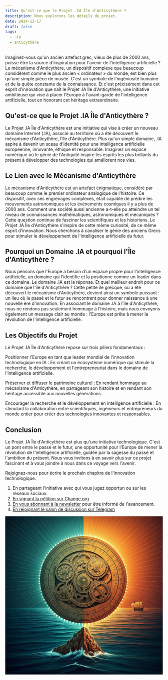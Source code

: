 ```yaml
---
title: Qu'est-ce que le Projet .IA Île d'Anticythère ?
description: Nous explorons les détails du projet.
date: 2024-12-17
draft: false
tags:
  - .ia
  - anticythère
---
```


Imaginez-vous qu'un ancien artefact grec, vieux de plus de 2000 ans, puisse être la source d'inspiration pour l'avenir de l'intelligence artificielle ? Le mécanisme d'Anticythère, un dispositif complexe que beaucoup considèrent comme le plus ancien « ordinateur » du monde, est bien plus qu'une simple pièce de musée. C'est un symbole de l'ingéniosité humaine et de la quête constante de la connaissance. Et c'est précisément dans cet esprit d'innovation que naît le Projet .IA Île d'Anticythère, une initiative ambitieuse qui vise à placer l'Europe à l'avant-garde de l'intelligence artificielle, tout en honorant cet héritage extraordinaire.

## Qu'est-ce que le Projet .IA Île d'Anticythère ?

Le Projet .IA Île d'Anticythère est une initiative qui vise à créer un nouveau domaine Internet (.IA), associé au territoire où a été découvert le mécanisme d'Anticythère, l'île d'Anticythère. Plus qu'un simple domaine, .IA aspire à devenir un sceau d'identité pour une intelligence artificielle européenne, innovante, éthique et responsable. Imaginez un espace numérique où le génie de l'Antiquité inspire les esprits les plus brillants du présent à développer des technologies qui améliorent nos vies.

## Le Lien avec le Mécanisme d'Anticythère

Le mécanisme d'Anticythère est un artefact énigmatique, considéré par beaucoup comme le premier ordinateur analogique de l'histoire. Ce dispositif, avec ses engrenages complexes, était capable de prédire les mouvements astronomiques et les événements cosmiques il y a plus de 2000 ans. Comment une société aussi ancienne a-t-elle pu atteindre un tel niveau de connaissances mathématiques, astronomiques et mécaniques ? Cette question continue de fasciner les scientifiques et les historiens. Le Projet .IA Île d'Anticythère s'inspire de cette même curiosité, de ce même esprit d'innovation. Nous cherchons à canaliser le génie des anciens Grecs pour stimuler le développement de l'intelligence artificielle du futur.

## Pourquoi un Domaine .IA et pourquoi l'Île d'Anticythère ?

Nous pensons que l'Europe a besoin d'un espace propre pour l'intelligence artificielle, un domaine qui l'identifie et la positionne comme un leader dans ce domaine. Le domaine .IA est la réponse. Et quel meilleur endroit pour ce domaine que l'île d'Anticythère ? Cette petite île grecque, où a été découvert le mécanisme d'Anticythère, devient ainsi un symbole puissant : un lieu où le passé et le futur se rencontrent pour donner naissance à une nouvelle ère d'innovation. En associant le domaine .IA à l'île d'Anticythère, nous ne rendons pas seulement hommage à l'histoire, mais nous envoyons également un message clair au monde : l'Europe est prête à mener la révolution de l'intelligence artificielle.

## Les Objectifs du Projet

Le Projet .IA Île d'Anticythère repose sur trois piliers fondamentaux :

Positionner l'Europe en tant que leader mondial de l'innovation technologique en IA : En créant un écosystème numérique qui stimule la recherche, le développement et l'entrepreneuriat dans le domaine de l'intelligence artificielle.

Préserver et diffuser le patrimoine culturel : En rendant hommage au mécanisme d'Anticythère, en partageant son histoire et en rendant son héritage accessible aux nouvelles générations.

Encourager la recherche et le développement en intelligence artificielle : En stimulant la collaboration entre scientifiques, ingénieurs et entrepreneurs du monde entier pour créer des technologies innovantes et responsables.

## Conclusion

Le Projet .IA Île d'Anticythère est plus qu'une initiative technologique. C'est un pont entre le passé et le futur, une opportunité pour l'Europe de mener la révolution de l'intelligence artificielle, guidée par la sagesse du passé et l'ambition du présent. Nous vous invitons à en savoir plus sur ce projet fascinant et à vous joindre à nous dans ce voyage vers l'avenir.

Rejoignez-nous pour écrire le prochain chapitre de l'innovation technologique.

1.  En partageant l'initiative avec qui vous jugez opportun ou sur les réseaux sociaux.
2.  [En signant la pétition sur Change.org](https://chng.it/hqCyzBpwgW)
3.  [En vous abonnant à la newsletter](https://docs.google.com/forms/d/e/1FAIpQLSeptFS3-XMVTeBFQzDEl1O55hkXhtOgYmMSEfpLLJk11UZEOA/viewform?usp=sf_link%27) pour être informé de l'avancement.
4.  [En rejoignant le salon de discussion sur Telegram](https://t.me/+oAeZGMsePDg2ZDI0)

![IA Anticythère](/img/AnticiteraIAwhatis.webp)
